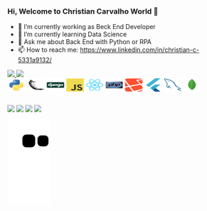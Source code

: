 ### Hi, Welcome to Christian Carvalho World 👋

- 🔭 I’m currently working as Beck End Developer
- 🌱 I’m currently learning Data Science
- 💬 Ask me about Back End with Python or RPA
- 📫 How to reach me: https://www.linkedin.com/in/christian-c-5331a9132/

<div>
  <a href="https://www.linkedin.com/in/christian-c-5331a9132/">
    <img height="180em" src="https://github-readme-stats.vercel.app/api?username=senhorx&show_icons=true&theme=dark&include_all_commits=true&count_private=true"/>
    <img height="180em" src="https://github-readme-stats.vercel.app/api/top-langs?username=senhorx&layout=compact&langs_count=16&theme=dark"/>
  </a>
</div>

<div style="display: inline_block">
  <img align="center" alt="Chris-PY" height="30" width="40" src="https://github.com/devicons/devicon/blob/master/icons/python/python-original.svg" />
  <img align="center" alt="Chris-Flask" height="30" width="40" src="https://github.com/devicons/devicon/blob/master/icons/flask/flask-original.svg" />
  <img align="center" alt="Chris-Django" height="30" width="40" src="https://github.com/devicons/devicon/blob/master/icons/django/django-original.svg" />
  <img align="center" alt="Chris-JS" height="30" width="40" src="https://github.com/devicons/devicon/blob/master/icons/javascript/javascript-original.svg" />
  <img align="center" alt="Chris-React" height="30" width="40" src="https://github.com/devicons/devicon/blob/master/icons/react/react-original.svg" />
  <img align="center" alt="Chris-PHP" height="30" width="40" src="https://github.com/devicons/devicon/blob/master/icons/php/php-original.svg" />
  <img align="center" alt="Chris-Laravel" height="30" width="40" src="https://github.com/devicons/devicon/blob/master/icons/laravel/laravel-plain.svg" />
  <img align="center" alt="Chris-Flutter" height="30" width="40" src="https://github.com/devicons/devicon/blob/master/icons/flutter/flutter-original.svg" />
  <img align="center" alt="Chris-MySQL" height="30" width="40" src="https://github.com/devicons/devicon/blob/master/icons/mysql/mysql-original.svg" />
  <img align="center" alt="Chris-MongoDB" height="30" width="40" src="https://github.com/devicons/devicon/blob/master/icons/mongodb/mongodb-original.svg" />
</div>

##
<div>
  <a href="https://www.instagram.com/_c_sousa/"><img src="https://img.shields.io/badge/Instagram-E4405F?style=for-the-badge&logo=instagram&logoColor=white"/></a>
  <a href="https://www.linkedin.com/in/christian-c-5331a9132/"><img src="https://img.shields.io/badge/LinkedIn-0077B5?style=for-the-badge&logo=linkedin&logoColor=white"/></a>
  <a href="mailto:christian.carvalho@outlook.com"><img src="https://img.shields.io/badge/Microsoft_Outlook-0078D4?style=for-the-badge&logo=microsoft-outlook&logoColor=white"/></a>
  <a href="mailto:christiancarvalho2014@gmail.com"><img src="https://img.shields.io/badge/Gmail-D14836?style=for-the-badge&logo=gmail&logoColor=white"/></a>
  
  ![Snake animation](https://github.com/senhorx/senhorx/blob/output/github-contribution-grid-snake.svg)
</div>

  
